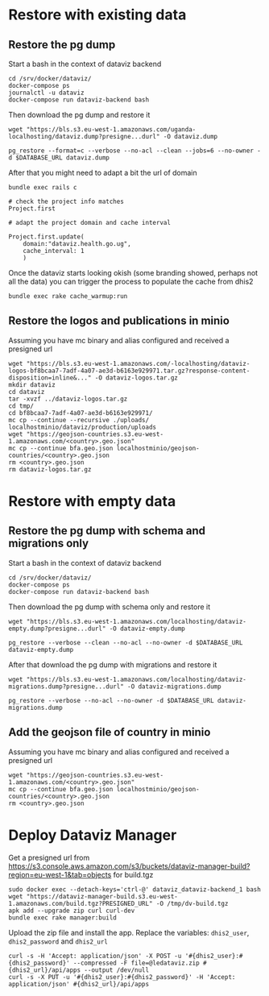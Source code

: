 # Restore with existing data

## Restore the pg dump

Start a bash in the context of dataviz backend

```
cd /srv/docker/dataviz/
docker-compose ps
journalctl -u dataviz
docker-compose run dataviz-backend bash
```

Then download the pg dump and restore it

```
wget "https://bls.s3.eu-west-1.amazonaws.com/uganda-localhosting/dataviz.dump?presigne...durl" -O dataviz.dump

pg_restore --format=c --verbose --no-acl --clean --jobs=6 --no-owner -d $DATABASE_URL dataviz.dump
```

After that you might need to adapt a bit the url of domain

```
bundle exec rails c

# check the project info matches
Project.first

# adapt the project domain and cache interval

Project.first.update(
    domain:"dataviz.health.go.ug",
    cache_interval: 1
    )
```

Once the dataviz starts looking okish (some branding showed, perhaps not all the data) you can trigger the process to populate the cache from dhis2

```
bundle exec rake cache_warmup:run
```

## Restore the logos and publications in minio

Assuming you have mc binary and alias configured
and received a presigned url

```
wget "https://bls.s3.eu-west-1.amazonaws.com/-localhosting/dataviz-logos-bf8bcaa7-7adf-4a07-ae3d-b6163e929971.tar.gz?response-content-disposition=inline&..." -O dataviz-logos.tar.gz
mkdir dataviz
cd dataviz
tar -xvzf ../dataviz-logos.tar.gz
cd tmp/
cd bf8bcaa7-7adf-4a07-ae3d-b6163e929971/
mc cp --continue --recursive ./uploads/ localhostminio/dataviz/production/uploads
wget "https://geojson-countries.s3.eu-west-1.amazonaws.com/<country>.geo.json"
mc cp --continue bfa.geo.json localhostminio/geojson-countries/<country>.geo.json
rm <country>.geo.json
rm dataviz-logos.tar.gz
```

# Restore with empty data

## Restore the pg dump with schema and migrations only

Start a bash in the context of dataviz backend

```
cd /srv/docker/dataviz/
docker-compose ps
docker-compose run dataviz-backend bash
```

Then download the pg dump with schema only and restore it

```
wget "https://bls.s3.eu-west-1.amazonaws.com/localhosting/dataviz-empty.dump?presigne...durl" -O dataviz-empty.dump

pg_restore --verbose --clean --no-acl --no-owner -d $DATABASE_URL dataviz-empty.dump
```

After that download the pg dump with migrations and restore it


```
wget "https://bls.s3.eu-west-1.amazonaws.com/localhosting/dataviz-migrations.dump?presigne...durl" -O dataviz-migrations.dump

pg_restore --verbose --no-acl --no-owner -d $DATABASE_URL dataviz-migrations.dump
```


## Add the geojson file of country in minio

Assuming you have mc binary and alias configured
and received a presigned url

```
wget "https://geojson-countries.s3.eu-west-1.amazonaws.com/<country>.geo.json"
mc cp --continue bfa.geo.json localhostminio/geojson-countries/<country>.geo.json
rm <country>.geo.json
```

# Deploy Dataviz Manager

Get a presigned url from https://s3.console.aws.amazon.com/s3/buckets/dataviz-manager-build?region=eu-west-1&tab=objects for build.tgz

```
sudo docker exec --detach-keys='ctrl-@' dataviz_dataviz-backend_1 bash
wget "https://dataviz-manager-build.s3.eu-west-1.amazonaws.com/build.tgz?PRESIGNED_URL" -O /tmp/dv-build.tgz
apk add --upgrade zip curl curl-dev
bundle exec rake manager:build
```
Upload the zip file and install the app.
Replace the variables: `dhis2_user`, `dhis2_password` and `dhis2_url`

```
curl -s -H 'Accept: application/json' -X POST -u '#{dhis2_user}:#{dhis2_password}' --compressed -F file=@ledataviz.zip #{dhis2_url}/api/apps --output /dev/null
curl -s -X PUT -u '#{dhis2_user}:#{dhis2_password}' -H 'Accept: application/json' #{dhis2_url}/api/apps
```